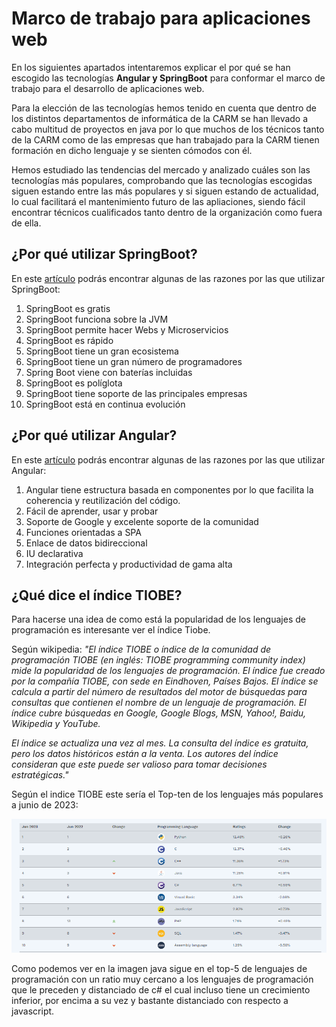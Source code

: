 # Marco de trabajo para aplicaciones web
En los siguientes apartados intentaremos explicar el por qué se han escogido las tecnologías **Angular y SpringBoot** para conformar el marco de trabajo para el desarrollo de aplicaciones web.

Para la elección de las tecnologías hemos tenido en cuenta que dentro de los distintos departamentos de informática de la CARM se han llevado a cabo multitud de proyectos en java por lo que muchos de los técnicos tanto de la CARM como de las empresas que han trabajado para la CARM tienen formación en dicho lenguaje y se sienten cómodos con él.

Hemos estudiado las tendencias del mercado y analizado cuáles son las tecnologías más populares, comprobando que las tecnologías escogidas siguen estando entre las más populares y si siguen estando de actualidad, lo cual facilitará el mantenimiento futuro de las apliaciones, siendo fácil encontrar técnicos cualificados tanto dentro de la organización como fuera de ella.

## ¿Por qué utilizar SpringBoot?
En este [artículo](https://www.arteco-consulting.com/post/por-que-debes-usar-spring-boot) podrás encontrar algunas de las razones por las que utilizar SpringBoot:
1. SpringBoot es gratis
2. SpringBoot funciona sobre la JVM
3. SpringBoot permite hacer Webs y Microservicios
4. SpringBoot es rápido
5. SpringBoot tiene un gran ecosistema
6. SpringBoot tiene un gran número de programadores
7. Spring Boot viene con baterías incluidas
8. SpringBoot es políglota
9. SpringBoot tiene soporte de las principales empresas
10. SpringBoot está en continua evolución

## ¿Por qué utilizar Angular?
En este  [artículo](https://cynoteck.com/es/blog-post/reasons-to-use-angular-for-your-web-app/) podrás encontrar algunas de las razones por las que utilizar Angular:
1. Angular tiene estructura basada en componentes por lo que facilita la coherencia y reutilización del código.
2. Fácil de aprender, usar y probar
3. Soporte de Google y excelente soporte de la comunidad
4. Funciones orientadas a SPA
5. Enlace de datos bidireccional
6. IU declarativa
7. Integración perfecta y productividad de gama alta

## ¿Qué dice el índice TIOBE?
Para hacerse una idea de como está la popularidad de los lenguajes de programación es interesante ver el índice Tiobe.

Según wikipedia: *"El índice TIOBE o índice de la comunidad de programación TIOBE (en inglés: TIOBE programming community index) mide la popularidad de los lenguajes de programación. El índice fue creado por la compañía TIOBE, con sede en Eindhoven, Países Bajos. El índice se calcula a partir del número de resultados del motor de búsquedas para consultas que contienen el nombre de un lenguaje de programación. El índice cubre búsquedas en Google, Google Blogs, MSN, Yahoo!, Baidu, Wikipedia y YouTube.*

*El índice se actualiza una vez al mes. La consulta del índice es gratuita, pero los datos históricos están a la venta. Los autores del índice consideran que este puede ser valioso para tomar decisiones estratégicas."*

Según el indice TIOBE este sería el Top-ten de los lenguajes más populares a junio de 2023:

![Indice TIOBE](imagenes/tiobe_1.png)

Como podemos ver en la imagen java sigue en el top-5 de lenguajes de programación con un ratio muy cercano a los lenguajes de programación que le preceden y distanciado de c# el cual incluso tiene un crecimiento inferior, por encima a su vez y bastante distanciado con respecto a javascript.
